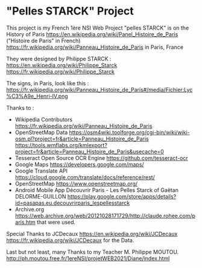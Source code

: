 # "Pelles STARCK" Project

This project is my French 1ère NSI Web Project 
"pelles STARCK" is on the History of Paris
https://en.wikipedia.org/wiki/Panel_Histoire_de_Paris
("Histoire de Paris" in French)
https://fr.wikipedia.org/wiki/Panneau_Histoire_de_Paris
in Paris, France

They were designed by Philippe STARCK : 
https://en.wikipedia.org/wiki/Philippe_Starck
https://fr.wikipedia.org/wiki/Philippe_Starck

The signs, in Paris, look like this : 
https://fr.wikipedia.org/wiki/Panneau_Histoire_de_Paris#/media/Fichier:Lyc%C3%A9e_Henri-IV.png

Thanks to : 
+ Wikipedia Contributors
https://fr.wikipedia.org/wiki/Panneau_Histoire_de_Paris
+ OpenStreetMap Data
https://osm4wiki.toolforge.org/cgi-bin/wiki/wiki-osm.pl?project=fr&article=Panneau_Histoire_de_Paris
https://tools.wmflabs.org/kmlexport?project=fr&article=Panneau_Histoire_de_Paris&usecache=0
+ Tesseract Open Source OCR Engine
https://github.com/tesseract-ocr
+ Google Maps
https://developers.google.com/maps/
+ Google Translate API
https://cloud.google.com/translate/docs/reference/rest/
+ OpenStreetMap
https://www.openstreetmap.org/
+ Android Mobile App
Découvrir Paris - Les Pelles Starck
of
Gaëtan DELORME-GUILLON
https://play.google.com/store/apps/details?id=pasapas.eu.decouvrirparis_lespellesstarck
+ Archive.org
https://web.archive.org/web/20121028171729/http://claude.rohee.com/paris.htm
that were used. 

Special Thanks to JCDecaux
https://en.wikipedia.org/wiki/JCDecaux
https://fr.wikipedia.org/wiki/JCDecaux
for the Data. 

Last but not least, many Thanks to my Teacher M. Philippe MOUTOU.
http://ph.moutou.free.fr/1ereNSI/projetWEB2021/Diane/index.html
